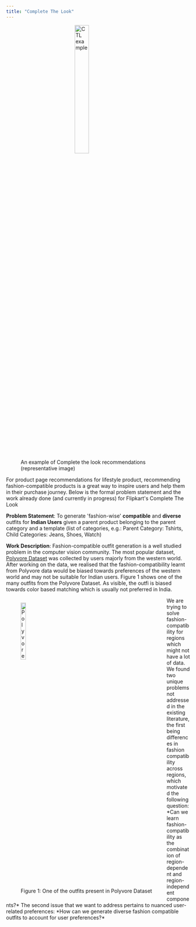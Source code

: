 ```yaml
---
title: "Complete The Look"
---
```

<head>
<!-- Global site tag (gtag.js) - Google Analytics -->
<script async src="https://www.googletagmanager.com/gtag/js?id=G-NB6TYSXY61"></script>
<script>
  window.dataLayer = window.dataLayer || [];
  function gtag(){dataLayer.push(arguments);}
  gtag('js', new Date());

  gtag('config', 'G-NB6TYSXY61');
</script>
</head>
<figure>
<img style="margin-left: auto; display: block; margin-right: auto;" src="https://harshm121.github.io/Projects/ctl_example.jpeg" alt="CTL example" width="30%">
<br>
<figcaption>An example of Complete the look recommendations (representative image)</figcaption>
</figure>

For product page recommendations for lifestyle product, recommending fashion-compatible products is a great way to inspire users and help them in their purchase journey. Below is the formal problem statement and the work already done (and currently in progress) for Flipkart's Complete The Look

**Problem Statement**: To generate 'fashion-wise' **compatible** and **diverse** outfits for **Indian Users** given a parent product belonging to the parent category and a template (list of categories, e.g.: Parent Category: Tshirts, Child Categories: Jeans, Shoes, Watch)

**Work Description**: Fashion-compatible outfit generation is a well studied problem in the computer vision community. The most popular dataset, [Polyvore Dataset](https://arxiv.org/pdf/1803.09196.pdf) was collected by users majorly from the western world. After working on the data, we realised that the fashion-compatibility learnt from Polyvore data would be biased towards preferences of the western world and may not be suitable for Indian users. Figure 1 shows one of the many outfits from the Polyvore Dataset. As visible, the outfi is biased towards color based matching which is usually not preferred in India. 
<figure style="float:left;">
<img src="https://harshm121.github.io/Projects/polyvore_example.jpeg" alt="Polyvore example" width="20%">
<br>
<figcaption>Figure 1: One of the outfits present in Polyvore Dataset</figcaption>
</figure>
We are trying to solve fashion-compatibility for regions which might not have a lot of data. We found two unique problems not addressed in the existing literature, the first being differences in fashion compatibility across regions, which motivated the following question: *Can we learn fashion-compatibility as the combination of region-dependent and region-independent components?* 
The second issue that we want to address pertains to nuanced user-related preferences: *How can we generate diverse fashion compatible outfits to account for user preferences?*




